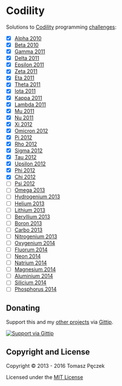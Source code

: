 ﻿Codility
========

Solutions to [Codility](http://codility.com/) programming [challenges](https://codility.com/programmers/challenges/):

- [x] [Alpha 2010](https://codility.com/programmers/challenges/alpha2010)
- [x] [Beta 2010](https://codility.com/programmers/challenges/beta2010)
- [x] [Gamma 2011](https://codility.com/programmers/challenges/gamma2011)
- [x] [Delta 2011](https://codility.com/programmers/challenges/delta2011)
- [x] [Epsilon 2011](https://codility.com/programmers/challenges/epsilon2011)
- [x] [Zeta 2011](https://codility.com/programmers/challenges/zeta2011)
- [x] [Eta 2011](https://codility.com/programmers/challenges/eta2011)
- [x] [Theta 2011](https://codility.com/programmers/challenges/theta2011)
- [x] [Iota 2011](https://codility.com/programmers/challenges/iota2011)
- [x] [Kappa 2011](https://codility.com/programmers/challenges/kappa2011)
- [x] [Lambda 2011](https://codility.com/programmers/challenges/lambda2011)
- [x] [Mu 2011](https://codility.com/programmers/challenges/mu2011)
- [x] [Nu 2011](https://codility.com/programmers/challenges/nu2011)
- [x] [Xi 2012](https://codility.com/programmers/challenges/xi2012)
- [x] [Omicron 2012](https://codility.com/programmers/challenges/omicron2012)
- [x] [Pi 2012](https://codility.com/programmers/challenges/pi2012)
- [x] [Rho 2012](https://codility.com/programmers/challenges/rho2012)
- [x] [Sigma 2012](https://codility.com/programmers/challenges/sigma2012)
- [x] [Tau 2012](https://codility.com/programmers/challenges/tau2012)
- [x] [Upsilon 2012](https://codility.com/programmers/challenges/upsilon2012)
- [x] [Phi 2012](https://codility.com/programmers/challenges/phi2012)
- [x] [Chi 2012](https://codility.com/programmers/challenges/chi2012)
- [ ] [Psi 2012](https://codility.com/programmers/challenges/psi2012)
- [ ] [Omega 2013](https://codility.com/programmers/challenges/omega2013)
- [ ] [Hydrogenium 2013](https://codility.com/programmers/challenges/hydrogenium2013)
- [ ] [Helium 2013](https://codility.com/programmers/challenges/helium2013)
- [ ] [Lithium 2013](https://codility.com/programmers/challenges/lithium2013)
- [ ] [Beryllium 2013](https://codility.com/programmers/challenges/beryllium2013)
- [ ] [Boron 2013](https://codility.com/programmers/challenges/boron2013)
- [ ] [Carbo 2013](https://codility.com/programmers/challenges/carbo2013)
- [ ] [Nitrogenium 2013](https://codility.com/programmers/challenges/nitrogenium2013)
- [ ] [Oxygenium 2014](https://codility.com/programmers/challenges/oxygenium2014)
- [ ] [Fluorum 2014](https://codility.com/programmers/challenges/fluorum2014)
- [ ] [Neon 2014](https://codility.com/programmers/challenges/neon2014)
- [ ] [Natrium 2014](https://codility.com/programmers/challenges/natrium2014)
- [ ] [Magnesium 2014](https://codility.com/programmers/challenges/magnesium2014)
- [ ] [Aluminium 2014](https://codility.com/programmers/challenges/aluminium2014)
- [ ] [Silicium 2014](https://codility.com/programmers/challenges/silicium2014)
- [ ] [Phosphorus 2014](https://codility.com/programmers/challenges/phosphorus2014)

## Donating
Support this and my [other projects](https://github.com/tpeczek/) via [Gittip](https://www.gittip.com/tpeczek/).

[![Support via Gittip](https://2.bp.blogspot.com/-hfTLKixXGvw/U-PmH5hGK4I/AAAAAAAAAf8/o94Go42VeZU/s1600/gittip.png)](https://www.gittip.com/tpeczek/)

## Copyright and License

Copyright © 2013 - 2016 Tomasz Pęczek

Licensed under the [MIT License](https://github.com/tpeczek/Codility/blob/master/LICENSE.md)
